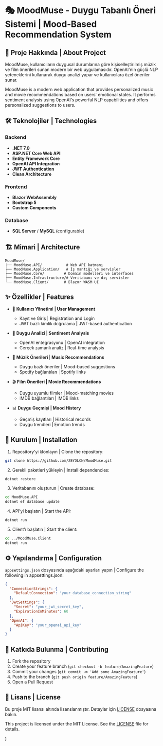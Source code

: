 # 🎭 MoodMuse - Duygu Tabanlı Öneri Sistemi | Mood-Based Recommendation System

## 🌟 Proje Hakkında | About Project

MoodMuse, kullanıcıların duygusal durumlarına göre kişiselleştirilmiş müzik ve film önerileri sunan modern bir web uygulamasıdır. OpenAI'nin güçlü NLP yeteneklerini kullanarak duygu analizi yapar ve kullanıcılara özel öneriler sunar.

MoodMuse is a modern web application that provides personalized music and movie recommendations based on users' emotional states. It performs sentiment analysis using OpenAI's powerful NLP capabilities and offers personalized suggestions to users.

## 🛠️ Teknolojiler | Technologies

### Backend
- **.NET 7.0**
- **ASP.NET Core Web API**
- **Entity Framework Core**
- **OpenAI API Integration**
- **JWT Authentication**
- **Clean Architecture**

### Frontend
- **Blazor WebAssembly**
- **Bootstrap 5**
- **Custom Components**

### Database
- **SQL Server** / **MySQL** (configurable)

## 🏗️ Mimari | Architecture

```
MoodMuse/
├── MoodMuse.API/           # Web API katmanı
├── MoodMuse.Application/   # İş mantığı ve servisler
├── MoodMuse.Core/         # Domain modelleri ve interfaces
├── MoodMuse.Infrastructure/# Veritabanı ve dış servisler
└── MoodMuse.Client/       # Blazor WASM UI
```

## ✨ Özellikler | Features

- 🔐 **Kullanıcı Yönetimi | User Management**
  - Kayıt ve Giriş | Registration and Login
  - JWT bazlı kimlik doğrulama | JWT-based authentication

- 🎯 **Duygu Analizi | Sentiment Analysis**
  - OpenAI entegrasyonu | OpenAI integration
  - Gerçek zamanlı analiz | Real-time analysis

- 🎵 **Müzik Önerileri | Music Recommendations**
  - Duygu bazlı öneriler | Mood-based suggestions
  - Spotify bağlantıları | Spotify links

- 🎬 **Film Önerileri | Movie Recommendations**
  - Duygu uyumlu filmler | Mood-matching movies
  - IMDB bağlantıları | IMDB links

- 📊 **Duygu Geçmişi | Mood History**
  - Geçmiş kayıtları | Historical records
  - Duygu trendleri | Emotion trends

## 🚀 Kurulum | Installation

1. Repository'yi klonlayın | Clone the repository:
```bash
git clone https://github.com/ZEYDLCN/MoodMuse.git
```

2. Gerekli paketleri yükleyin | Install dependencies:
```bash
dotnet restore
```

3. Veritabanını oluşturun | Create database:
```bash
cd MoodMuse.API
dotnet ef database update
```

4. API'yi başlatın | Start the API:
```bash
dotnet run
```

5. Client'ı başlatın | Start the client:
```bash
cd ../MoodMuse.Client
dotnet run
```

## ⚙️ Yapılandırma | Configuration

`appsettings.json` dosyasında aşağıdaki ayarları yapın | Configure the following in appsettings.json:

```json
{
  "ConnectionStrings": {
    "DefaultConnection": "your_database_connection_string"
  },
  "JwtSettings": {
    "Secret": "your_jwt_secret_key",
    "ExpirationInMinutes": 60
  },
  "OpenAI": {
    "ApiKey": "your_openai_api_key"
  }
}
```

## 🤝 Katkıda Bulunma | Contributing

1. Fork the repository
2. Create your feature branch (`git checkout -b feature/AmazingFeature`)
3. Commit your changes (`git commit -m 'Add some AmazingFeature'`)
4. Push to the branch (`git push origin feature/AmazingFeature`)
5. Open a Pull Request

## 📝 Lisans | License

Bu proje MIT lisansı altında lisanslanmıştır. Detaylar için [LICENSE](LICENSE) dosyasına bakın.

This project is licensed under the MIT License. See the [LICENSE](LICENSE) file for details.

) 
